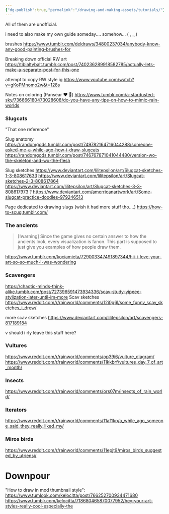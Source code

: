 ```yaml
---
{"dg-publish":true,"permalink":"/drawing-and-making-assets/tutorials/"}
---
```


All of them are unofficial. 

i need to also make my own guide someday.... somehow... ( , \_,)

brushes
https://www.tumblr.com/deldraws/34800237034/anybody-know-any-good-painting-brushes-for

Breaking down official RW art
https://tibialtybalt.tumblr.com/post/740236289918582785/actually-lets-make-a-separate-post-for-this-one

attempt to copy RW style ig
https://www.youtube.com/watch?v=gKoPMnomo2w&t=128s

Notes on coloring (Pansear ❤️ 🫡)
https://www.tumblr.com/a-stardusted-sky/736666180473028608/do-you-have-any-tips-on-how-to-mimic-rain-worlds
### Slugcats
"That one reference"


Slug anatomy
https://randomgods.tumblr.com/post/749782164716044288/someone-asked-me-a-while-ago-how-i-draw-slugcats
https://randomgods.tumblr.com/post/746767871041044480/version-wo-the-skeleton-and-wo-the-flesh

Slug sketches
https://www.deviantart.com/lilitepsilon/art/Slugcat-sketches-1-3-808617633
https://www.deviantart.com/lilitepsilon/art/Slugcat-sketches-2-3-808617864
https://www.deviantart.com/lilitepsilon/art/Slugcat-sketches-3-3-808617973
?
https://www.deviantart.com/amerricanartwork/art/Some-slugcat-practice-doodles-979246513

Page dedicated to drawing slugs (wish it had more stuff tho....)
https://how-to-scug.tumblr.com/

### The ancients
> [!warning] Since the game gives no certain answer to how the ancients look, every visualization is fanon.
> This part is supposed to just give you examples of how people draw them.

https://www.tumblr.com/kociamieta/729003347491897344/hii-i-love-your-art-so-so-much-i-was-wondering

### Scavengers
https://chaotic-minds-think-alike.tumblr.com/post/727396591473934336/scav-study-yipeee-stylization-later-until-im-more
Scav sketches
https://www.reddit.com/r/rainworld/comments/12j0g6l/some_funny_scav_sketches_i_drew/

more scav sketches
https://www.deviantart.com/lilitepsilon/art/scavengers-817189184

v should i rly leave this stuff here?
### Vultures
https://www.reddit.com/r/rainworld/comments/op39i6/vulture_diagram/
https://www.reddit.com/r/rainworld/comments/11kkbrf/vultures_day_7_of_art_month/

### Insects
https://www.reddit.com/r/rainworld/comments/ors07m/insects_of_rain_world/

### Iterators
https://www.reddit.com/r/rainworld/comments/11af1kp/a_while_ago_someone_said_they_really_liked_my/

### Miros birds
https://www.reddit.com/r/rainworld/comments/11epjt9/miros_birds_suggested_by_utriensi/
# Downpour
"How to draw in mod thumbnail style":
https://www.tumlook.com/kelocitta/post/766252700934471680
https://www.tumblr.com/kelocitta/718680465870077952/hey-your-art-styles-really-cool-especially-the